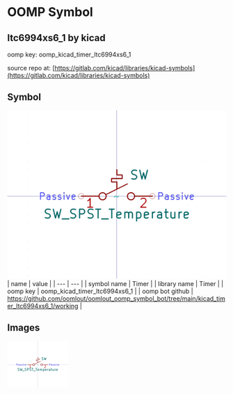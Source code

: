 # OOMP Symbol  
## ltc6994xs6_1  by kicad  
  
oomp key: oomp_kicad_timer_ltc6994xs6_1  
  
source repo at: [https://gitlab.com/kicad/libraries/kicad-symbols](https://gitlab.com/kicad/libraries/kicad-symbols)  
## Symbol  
  
[![working.png](working_600.png)](working.png)  
| name | value | 
| --- | --- | 
| symbol name | Timer | 
| library name | Timer | 
| oomp key | oomp_kicad_timer_ltc6994xs6_1 | 
| oomp bot github | https://github.com/oomlout/oomlout_oomp_symbol_bot/tree/main/kicad_timer_ltc6994xs6_1/working | 
## Images  
  
[![working.png](working_140.png)](working.png)  
